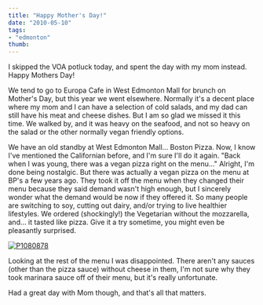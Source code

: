 ```yaml
---
title: "Happy Mother's Day!"
date: "2010-05-10"
tags:
- "edmonton"
thumb:
---
```


I skipped the VOA potluck today, and spent the day with my mom instead. Happy Mothers Day!  

We tend to go to Europa Cafe in West Edmonton Mall for brunch on Mother's Day, but this year we went elsewhere. Normally it's a decent place where my mom and I can have a selection of cold salads, and my dad can still have his meat and cheese dishes. But I am so glad we missed it this time. We walked by, and it was heavy on the seafood, and not so heavy on the salad or the other normally vegan friendly options.  

We have an old standby at West Edmonton Mall... Boston Pizza. Now, I know I've mentioned the Californian before, and I'm sure I'll do it again. "Back when I was young, there was a vegan pizza right on the menu..." Alright, I'm done being nostalgic. But there was actually a vegan pizza on the menu at BP's a few years ago. They took it off the menu when they changed their menu because they said demand wasn't high enough, but I sincerely wonder what the demand would be now if they offered it. So many people are switching to soy, cutting out dairy, and/or trying to live healthier lifestyles. We ordered (shockingly!) the Vegetarian without the mozzarella, and... it tasted like pizza. Give it a try sometime, you might even be pleasantly surprised.  


[![P1080878](images/4598982240_97e3a7400a.jpg)](http://www.flickr.com/photos/prairiev/4598982240/ "P1080878 by MeShellG, on Flickr")



Looking at the rest of the menu I was disappointed. There aren't any sauces (other than the pizza sauce) without cheese in them, I'm not sure why they took marinara sauce off of their menu, but it's really unfortunate.  

Had a great day with Mom though, and that's all that matters.

